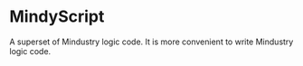 # MindyScript
A superset of Mindustry logic code. It is more convenient to write Mindustry logic code.
